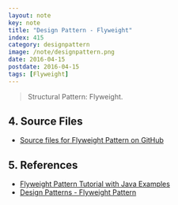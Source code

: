 ```yaml
---
layout: note
key: note
title: "Design Pattern - Flyweight"
index: 415
category: designpattern
image: /note/designpattern.png
date: 2016-04-15
postdate: 2016-04-15
tags: [Flyweight]
---
```


> Structural Pattern: Flyweight.

## 4. Source Files
* [Source files for Flyweight Pattern on GitHub](https://github.com/jojozhuang/design-patterns-java/tree/master/design-pattern-flyweight)

## 5. References
* [Flyweight Pattern Tutorial with Java Examples](https://dzone.com/articles/design-patterns-flyweight)
* [Design Patterns - Flyweight Pattern](https://www.tutorialspoint.com/design_pattern/flyweight_pattern.htm)
